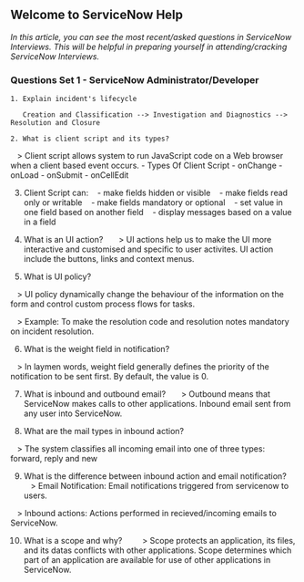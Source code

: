
## Welcome to ServiceNow Help 

   _In this article, you can see the most recent/asked questions in ServiceNow Interviews. This will be helpful in preparing yourself in attending/cracking ServiceNow Interviews._

### Questions Set 1 - ServiceNow Administrator/Developer 

    1. Explain incident's lifecycle 
     
       Creation and Classification --> Investigation and Diagnostics --> Resolution and Closure 

    2. What is client script and its types? 

   >   Client script allows system to run JavaScript code on a Web browser when a client based event occurs.
     - Types Of Client Script
       - onChange
       - onLoad
       - onSubmit
       - onCellEdit 

3. Client Script can:
   - make fields hidden or visible
   - make fields read only or writable
   - make fields mandatory or optional
   - set value in one field based on another field
   - display messages based on a value in a field 

4. What is an UI action?
   
   > UI actions help us to make the UI more interactive and customised and specific to user activites. UI action include the buttons, links and context menus. 

5. What is UI policy? 

   > UI policy dynamically change the behaviour of the information on the form and control custom process flows for tasks. 

   > Example: To make the resolution code and resolution notes mandatory on incident resolution. 

6. What is the weight field in notification? 

   > In laymen words, weight field generally defines the priority of the notification to be sent first. By default, the value is 0. 

7. What is inbound and outbound email?
   
   > Outbound means that ServiceNow makes calls to other applications. Inbound email sent from any user into ServiceNow. 

8. What are the mail types in inbound action? 

   > The system classifies all incoming email into one of three types: forward, reply and new 

9. What is the difference between inbound action and email notification?
   
   > Email Notification: Email notifications triggered from servicenow to users. 

   > Inbound actions: Actions performed in recieved/incoming emails to ServiceNow. 

10. What is a scope and why?
    
    > Scope protects an application, its files, and its datas conflicts with other applications. Scope determines which part of an application are available for use of other applications in ServiceNow.
    
   
